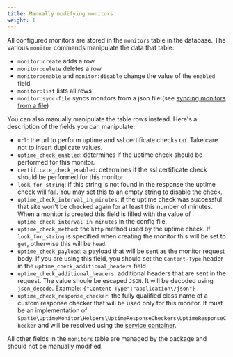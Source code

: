 ```yaml
---
title: Manually modifying monitors
weight: 1
---
```


All configured monitors are stored in the `monitors` table in the database. The various `monitor` commands manipulate the data that table:

 - `monitor:create` adds a row
 - `monitor:delete` deletes a row
 - `monitor:enable` and `monitor:disable` change the value of the `enabled` field
 - `monitor:list` lists all rows
 - `monitor:sync-file` syncs monitors from a json file (see [syncing monitors from a file](https://docs.spatie.be/laravel-uptime-monitor/v3/advanced-usage/syncing-monitors-from-a-file))

You can also manually manipulate the table rows instead. Here's a description of the fields you can manipulate:

 - `url`: the url to perform uptime and ssl certificate checks on. Take care not to insert duplicate values.
 - `uptime_check_enabled`: determines if the uptime check should be performed for this monitor.
 - `certificate_check_enabled`: determines if the ssl certificate check should be performed for this monitor.
 - `look_for_string`: if this string is not found in the response the uptime check will fail. You may set this to an empty string to disable the check.
 - `uptime_check_interval_in_minutes`: if the uptime check was successful that site won't be checked again for at least this number of minutes. When a monitor is created this field is filled with the value of `uptime_check_interval_in_minutes` in the config file.
 - `uptime_check_method`: the `http` method used by the uptime check. If `look_for_string` is specified when creating the monitor this will be set to `get`, otherwise this will be `head`.
 - `uptime_check_payload`: a payload that will be sent as the monitor request body. If you are using this field, you should set the `Content-Type` header in the `uptime_check_additional_headers` field.
 - `uptime_check_additional_headers`: additional headers that are sent in the request. The value shoule be escaped `JSON`. It will be decoded using `json_decode`. Example: `{"Content-Type":"application\/json"}`
 - `uptime_check_response_checker`: the fully qualified class name of a custom response checker that will be used only for this monitor. It must be an implementation of `Spatie\UptimeMonitor\Helpers\UptimeResponseCheckers\UptimeResponseChecker` and will be resolved using the [service container](https://laravel.com/docs/5.5/container).

 All other fields in the `monitors` table are managed by the package and should not be manually modified.
